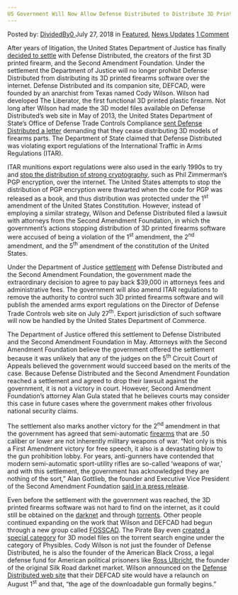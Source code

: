 ```yaml
---
US Government Will Now Allow Defense Distributed to Distribute 3D Printed Firearms Software
---
```

<article class="post-listing post-26419 post type-post status-publish format-standard has-post-thumbnail hentry category-deepdot-news category-news-updates tag-3d tag-defense tag-distribute tag-distributed tag-firearms tag-government tag-printed tag-software">
<div class="post-inner">
<span>Posted by: <a href="https://www.deepdotweb.com/author/dividedby0/" title="">DividedBy0 </a></span>
<span>July 27, 2018</span>
<span>in <a href="https://www.deepdotweb.com/category/deepdot-news/" rel="category tag">Featured</a>, <a href="https://www.deepdotweb.com/category/news-updates/" rel="category tag">News Updates</a></span>
<span><a href="https://www.deepdotweb.com/2018/07/27/us-government-will-now-allow-defense-distributed-to-distribute-3d-printed-firearms-software/#comments">1 Comment</a></span>
</p>
<div class="clear"></div>
<div class="entry">
<p>After years of litigation, the United States Department of Justice has finally <a href="https://reason.com/blog/2018/07/10/the-goverment-will-allow-cody-wilsons-de">decided to settle</a> with Defense Distributed, the creators of the first 3D printed firearm, and the Second Amendment Foundation. Under the settlement the Department of Justice will no longer prohibit Defense Distributed from distributing its 3D printed firearms software over the internet. Defense Distributed and its companion site, DEFCAD, were founded by an anarchist from Texas named Cody Wilson. Wilson had developed The Liberator, the first functional 3D printed plastic firearm. Not long after Wilson had made the 3D model files available on Defense Distributed’s web site in May of 2013, the United States Department of State’s Office of Defense Trade Controls Compliance <a href="https://reason.com/blog/2013/05/09/state-department-cracks-down-on-3d-weapo">sent Defense Distributed a letter</a> demanding that they cease distributing 3D models of firearms parts. The Department of State claimed that Defense Distributed was violating export regulations of the International Traffic in Arms Regulations (ITAR).</p>
<p>ITAR munitions export regulations were also used in the early 1990s to try and <a href="https://en.wikipedia.org/wiki/Export_of_cryptography_from_the_United_States">stop the distribution of strong cryptography</a>, such as Phil Zimmerman’s PGP encryption, over the internet. The United States attempts to stop the distribution of PGP encryption were thwarted when the code for PGP was released as a book, and thus distribution was protected under the 1<sup>st</sup> amendment of the United States Constitution. However, instead of employing a similar strategy, Wilson and Defense Distributed filed a lawsuit with attorneys from the Second Amendment Foundation, in which the government’s actions stopping distribution of 3D printed firearms software were accused of being a violation of the 1<sup>st</sup> amendment, the 2<sup>nd</sup> amendment, and the 5<sup>th</sup> amendment of the constitution of the United States.</p>
<p>Under the Department of Justice <a href="https://www.wired.com/story/a-landmark-legal-shift-opens-pandoras-box-for-diy-guns/">settlement</a> with Defense Distributed and the Second Amendment Foundation, the government made the extraordinary decision to agree to pay back $39,000 in attorneys fees and administrative fees. The government will also amend ITAR regulations to remove the authority to control such 3D printed firearms software and will publish the amended arms export regulations on the Director of Defense Trade Controls web site on July 27<sup>th</sup>. Export jurisdiction of such software will now be handled by the United States Department of Commerce.</p>
<p>The Department of Justice offered this settlement to Defense Distributed and the Second Amendment Foundation in May. Attorneys with the Second Amendment Foundation believe the government offered the settlement because it was unlikely that any of the judges on the 5<sup>th</sup> Circuit Court of Appeals believed the government would succeed based on the merits of the case. Because Defense Distributed and the Second Amendment Foundation reached a settlement and agreed to drop their lawsuit against the government, it is not a victory in court. However, Second Amendment Foundation’s attorney Alan Gula stated that he believes courts may consider this case in future cases where the government makes other frivolous national security claims.</p>
<p>The settlement also marks another victory for the 2<sup>nd</sup> amendment in that the government has agreed that semi-automatic <a href="https://www.deepdotweb.com/tag/firearms/">firearms</a> that are .50 caliber or lower are not inherently military weapons of war. “Not only is this a First Amendment victory for free speech, it also is a devastating blow to the gun prohibition lobby. For years, anti-gunners have contended that modern semi-automatic sport-utility rifles are so-called &#8216;weapons of war,&#8217; and with this settlement, the government has acknowledged they are nothing of the sort,” Alan Gottlieb, the founder and Executive Vice President of the Second Amendment Foundation <a href="http://joshblackman.com/blog/2018/07/10/doj-second-amendment-foundation-reach-settlement-in-defense-distributed-lawsuit/">said in a press release</a>.</p>
<p>Even before the settlement with the government was reached, the 3D printed firearms software was not hard to find on the internet, as it could still be obtained on the <a href="https://www.deepdotweb.com/2014/07/19/darknet-markets-will-undermine-government-control-guns/">darknet</a> and through <a href="https://thepiratebay.org/torrent/14412324/FOSSCAD_MEGA_PACK_v4.8_(Ishikawa)_%5BZIPPED%5D">torrents</a>. Other people continued expanding on the work that Wilson and DEFCAD had begun through a new group called <a href="https://fosscad.org/fc/">FOSSCAD</a>. The Pirate Bay even <a href="https://thepiratebay.org/browse/605">created a special category</a> for 3D model files on the torrent search engine under the category of Physibles. Cody Wilson is not just the founder of Defense Distributed, he is also the founder of the American Black Cross, a legal defense fund for American political prisoners like <a href="https://www.deepdotweb.com/2017/01/08/ross-ulbricht-legal-defense-fund-hacked/">Ross Ulbricht</a>, the founder of the original Silk Road darknet market. Wilson announced on the <a href="https://defdist.org/">Defense Distributed web site</a> that their DEFCAD site would have a relaunch on August 1<sup>st</sup> and that, “the age of the downloadable gun formally begins.”</p>
</div>
<span style="display:none"><a href="https://www.deepdotweb.com/tag/3d/" rel="tag">3d</a> <a href="https://www.deepdotweb.com/tag/defense/" rel="tag">defense</a> <a href="https://www.deepdotweb.com/tag/distribute/" rel="tag">distribute</a> <a href="https://www.deepdotweb.com/tag/distributed/" rel="tag">distributed</a> <a href="https://www.deepdotweb.com/tag/firearms/" rel="tag">firearms</a> <a href="https://www.deepdotweb.com/tag/government/" rel="tag">government</a> <a href="https://www.deepdotweb.com/tag/printed/" rel="tag">printed</a> <a href="https://www.deepdotweb.com/tag/software/" rel="tag">software</a></span> <span style="display:none" class="updated">2018-07-27</span>
<div style="display:none" class="vcard author" itemprop="author" itemscope itemtype="http://schema.org/Person"><strong class="fn" itemprop="name"><a href="https://www.deepdotweb.com/author/dividedby0/" title="Posts by DividedBy0" rel="author">DividedBy0</a></strong></div>
</div>
</article>

